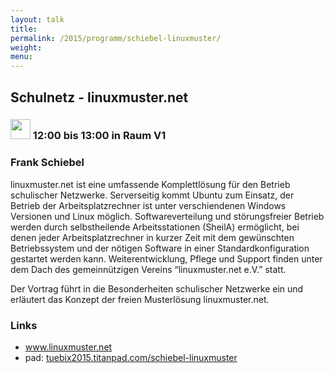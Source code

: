 ```yaml
---
layout: talk
title:
permalink: /2015/programm/schiebel-linuxmuster/
weight: 
menu:
---
```

## Schulnetz&nbsp;-&nbsp;linuxmuster.net

### <img height = "32" src="../../../images/talk.svg"> 12:00 bis 13:00 in Raum V1

### Frank&nbsp;Schiebel

linuxmuster.net ist eine umfassende Komplettlösung für den Betrieb schulischer Netzwerke.
Serverseitig kommt Ubuntu zum Einsatz, der Betrieb der Arbeitsplatzrechner ist unter verschiendenen Windows Versionen und Linux möglich.
Softwareverteilung und störungsfreier Betrieb werden durch selbstheilende Arbeitsstationen (SheilA) ermöglicht, bei denen jeder Arbeitsplatzrechner in kurzer Zeit mit dem gewünschten Betriebssystem und der nötigen Software in einer Standardkonfiguration gestartet werden kann.
Weiterentwicklung, Pflege und Support finden unter dem Dach des gemeinnützigen Vereins “linuxmuster.net e.V.” statt.

Der Vortrag führt in die Besonderheiten schulischer Netzwerke ein und erläutert das Konzept der freien Musterlösung linuxmuster.net.

### Links

- <a href="http://www.linuxmuster.net" target="_blank">www.linuxmuster.net</a>
- pad: <a href="https://tuebix2015.titanpad.com/schiebel-linuxmuster" target="_blank">tuebix2015.titanpad.com/schiebel-linuxmuster</a>

